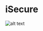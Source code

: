 # iSecure

![alt text](https://cdn.dribbble.com/userupload/3066711/file/original-f85b6179125a8d8a32a77023b8ddd16c.jpg?resize=400x0)
